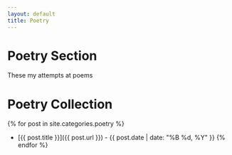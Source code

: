```yaml
---
layout: default
title: Poetry
---
```


# Poetry Section
These my attempts at poems

# Poetry Collection

{% for post in site.categories.poetry %}
- [{{ post.title }}]({{ post.url }}) - {{ post.date | date: "%B %d, %Y" }}
{% endfor %}

